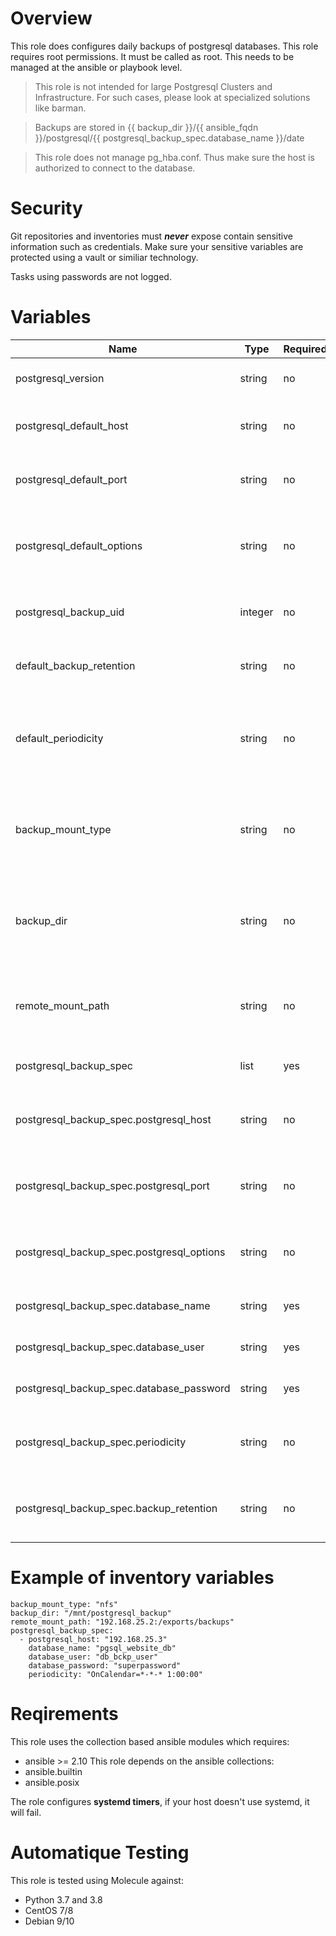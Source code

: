 # Overview
This role does configures daily backups of postgresql databases.
This role requires root permissions. It must be called as root. This needs to be managed at the ansible or playbook level.

>This role is not intended for large Postgresql Clusters and Infrastructure. For such cases, please look at specialized solutions like barman.

>Backups are stored in {{ backup_dir }}/{{ ansible_fqdn }}/postgresql/{{ postgresql_backup_spec.database_name }}/date

>This role does not manage pg_hba.conf. Thus make sure the host is authorized to connect to the database.

# Security
Git repositories and inventories must ***never*** expose contain sensitive information such as credentials.
Make sure your sensitive variables are protected using a vault or similiar technology.

Tasks using passwords are not logged.

# Variables

| Name  | Type | Required | Default Value | Description |
| ----- | ---- | -------- | ------------- | ----------- |
| postgresql_version | string | no | `13` | The version of postgresql client to use. |
| postgresql_default_host | string | no | `127.0.0.1` | The default hostname or ip to backup from. |
| postgresql_default_port | string | no | `5432` | The default port of the postgresql server. |
| postgresql_default_options | string | no | `""` | The default options to pass to `pg_dump`(ex: "-Fc" for compression) |
| postgresql_backup_uid | integer | no | n.a. | The uid of the backup user to create. |
| default_backup_retention | string | no | `30` | The default number of backups to keep. |
| default_periodicity | string | no | `OnCalendar=*-*-* 22:00:00` | The default periodicity of backups (every night at 10pm). Systemd timer format. |
| backup_mount_type | string | no | `local` | Type of storage that will hold the backup files. Supported types: local, nfs |
| backup_dir | string | no | `/tmp/postgresql_backup` | Path where the backups are sent. Is the mount point in case of network storage. |
| remote_mount_path | string | no | `nfsserver:/path/to/mount` | The remote path of the mount command. Depends on the protocol. |
| postgresql_backup_spec | list | yes | n.a. | The list of databases to backup. |
| postgresql_backup_spec.postgresql_host | string | no | `postgresql_default_host` | Overrides the postgresql sever host value for this database. |
| postgresql_backup_spec.postgresql_port | string | no | `postgresql_default_port` | Overrides the postgresql sever port value for this database. |
| postgresql_backup_spec.postgresql_options | string | no | `postgresql_default_options` | Overrides the postgresql sever options value for this database. |
| postgresql_backup_spec.database_name | string | yes | n.a. | The name of the database to backup. |
| postgresql_backup_spec.database_user | string | yes | n.a. | The username to use. |
| postgresql_backup_spec.database_password | string | yes | n.a. | The password to use. |
| postgresql_backup_spec.periodicity | string | no | `default_periodicity` | Overrides the default periodicity value for this database. |
| postgresql_backup_spec.backup_retention | string | no | `default_backup_retention` | Overrides the default retention value for this database. |

# Example of inventory variables

    backup_mount_type: "nfs"
    backup_dir: "/mnt/postgresql_backup"
    remote_mount_path: "192.168.25.2:/exports/backups"
    postgresql_backup_spec:
      - postgresql_host: "192.168.25.3"
        database_name: "pgsql_website_db"
        database_user: "db_bckp_user"
        database_password: "superpassword"
        periodicity: "OnCalendar=*-*-* 1:00:00"


# Reqirements

This role uses the collection based ansible modules which requires:
- ansible >= 2.10
This role depends on the ansible collections:
- ansible.builtin
- ansible.posix

The role configures **systemd timers**, if your host doesn't use systemd, it will fail.

# Automatique Testing

This role is tested using Molecule against:
- Python 3.7 and 3.8
- CentOS 7/8
- Debian 9/10